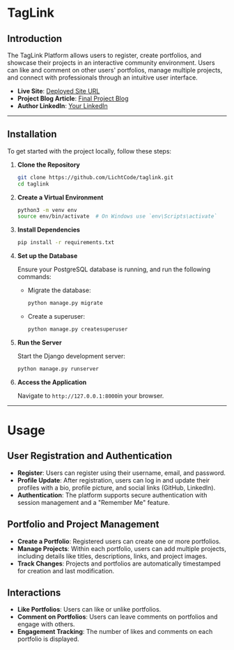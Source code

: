 # **TagLink**

## **Introduction**

The TagLink Platform allows users to register, create portfolios, and showcase their projects in an interactive community environment. Users can like and comment on other users' portfolios, manage multiple projects, and connect with professionals through an intuitive user interface.

- **Live Site**: [Deployed Site URL](#)
- **Project Blog Article**: [Final Project Blog](#)
- **Author LinkedIn**: [Your LinkedIn](www.linkedin.com/in/hassanakinade)

---

## **Installation**

To get started with the project locally, follow these steps:

1. **Clone the Repository**  
   ```bash
   git clone https://github.com/LichtCode/taglink.git
   cd taglink
   ```
2. **Create a Virtual Environment**

    ```bash
    python3 -m venv env
    source env/bin/activate  # On Windows use `env\Scripts\activate`
    ```
3. **Install Dependencies**

    ```bash
    pip install -r requirements.txt
    ```
4. **Set up the Database**

    Ensure your PostgreSQL database is running, and run the following commands:

    - Migrate the database:

        ```bash
        python manage.py migrate
        ```
    - Create a superuser:

        ```bash
        python manage.py createsuperuser
        ```
5. **Run the Server**

    Start the Django development server:

    ```bash
    python manage.py runserver
    ```
6. **Access the Application**

    Navigate to ```http://127.0.0.1:8000```in your browser.

---

# **Usage**

## User Registration and Authentication

- **Register**: Users can register using their username, email, and password.
- **Profile Update**: After registration, users can log in and update their profiles with a bio, profile picture, and social links (GitHub, LinkedIn).
- **Authentication**: The platform supports secure authentication with session management and a "Remember Me" feature.

## Portfolio and Project Management

- **Create a Portfolio**: Registered users can create one or more portfolios.
- **Manage Projects**: Within each portfolio, users can add multiple projects, including details like titles, descriptions, links, and project images.
- **Track Changes**: Projects and portfolios are automatically timestamped for creation and last modification.

## Interactions

- **Like Portfolios**: Users can like or unlike portfolios.
- **Comment on Portfolios**: Users can leave comments on portfolios and engage with others.
- **Engagement Tracking**: The number of likes and comments on each portfolio is displayed.